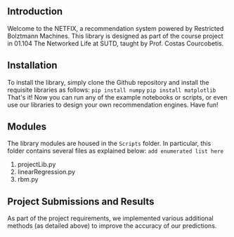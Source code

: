 ## Introduction

Welcome to the NETFIX, a recommendation system powered by Restricted Bolztmann Machines. This library is designed as part of the course project in 01.104 The Networked Life at SUTD, taught by Prof. Costas Courcobetis. 

## Installation

To install the library, simply clone the Github repository and install the requisite libraries as follows:
```pip install numpy```
```pip install matplotlib```
That's it! Now you can run any of the example notebooks or scripts, or even use our libraries to design your own recommendation engines. Have fun!

## Modules

The library modules are housed in the `Scripts` folder. In particular, this folder contains several files as explained below:
```add enumerated list here```
1. projectLib.py
2. linearRegression.py
3. rbm.py

## Project Submissions and Results
As part of the project requirements, we implemented various additional methods (as detailed above) to improve the accuracy of our predictions.